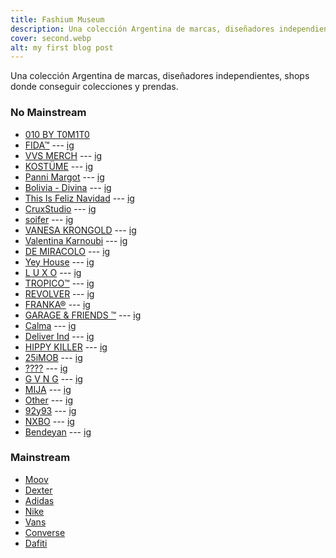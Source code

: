 ```yaml
---
title: Fashium Museum
description: Una colección Argentina de marcas, diseñadores independientes, shops donde conseguir colecciones y prendas.
cover: second.webp
alt: my first blog post
---
```


Una colección Argentina de marcas, diseñadores independientes, shops donde conseguir colecciones y prendas.

### No Mainstream

<div class="list-no-style link-no-style">

-  [010 BY T0M1T0](https://www.instagram.com/byt0m1t0/)
-  [FIDA™](https://www.fidaclothes.com/) --- [ig](https://www.instagram.com/fidaclothes/)
-  [VVS MERCH](https://vvsmerch.com/) --- [ig](https://instagram.com/vvsmerch)
-  [KOSTÜME](https://www.kostumeweb.net/) --- [ig](https://instagram.com/kostumeba)
-  [Panni Margot](https://pannimargot.com/) --- [ig](https://instagram.com/pannimargot)
-  [Bolivia - Divina](https://bolivia-divina.com/) --- [ig](https://instagram.com/boliviaonline)
-  [This Is Feliz Navidad](https://www.thisisfeliznavidad.com/) --- [ig](https://instagram.com/thisisfeliznavidad)
-  [CruxStudio](https://www.cruxstudio.com.ar/) --- [ig](https://instagram.com/cruxstudio_)
-  [soifer](https://shop.soiferba.com/) --- [ig](https://instagram.com/soiferba)
-  [VANESA KRONGOLD](https://shop.vanesakrongold.com/) --- [ig](https://instagram.com/vanesakrongold)
-  [Valentina Karnoubi](https://www.valentinakarnoubi.com/) --- [ig](https://instagram.com/valentina.karnoubi)
-  [DE MIRACOLO](https://www.demiracolo.com.ar/) --- [ig](https://instagram.com/demiracolo)
-  [Yey House](https://www.instagram.com/yey.house/) --- [ig](https://instagram.com/yey.house)
-  [L U X O](https://www.luxo.com.ar/) --- [ig](https://instagram.com/luxomust)
-  [TROPICO™](https://www.tropicocc.com/) --- [ig](https://instagram.com/tropicotm)
-  [REVOLVER](https://roparevolver.com/) --- [ig](https://instagram.com/roparevolver)
-  [FRANKA®](https://www.franka.com.ar/) --- [ig](https://instagram.com/frankaclothing)
-  [GARAGE & FRIENDS ™](https://www.garageandfriends.com.ar/) --- [ig](https://instagram.com/garageandfriends)
-  [Calma](https://www.quierocalma.com.ar/) --- [ig](https://instagram.com/quierocalma_ar)
-  [Deliver Ind](https://deliverind.com.ar/) --- [ig](https://instagram.com/deliver.ind)
-  [HIPPY KILLER](https://hippykiller.mitiendanube.com/) --- [ig](https://instagram.com/hippykillercompany)
-  [25iMOB](https://www.25imob.com/) --- [ig](https://instagram.com/25imob)
-  [????](???) --- [ig](https://instagram.com/mlbymloficial)
-  [G V N G](https://gvngstreetwear.com/shop/) --- [ig](https://instagram.com/gvng.streetwear)
-  [MIJA](https://mija-mija.com/) --- [ig](https://instagram.com/mija_ba)
-  [Other](https://other.com.ar/) --- [ig](https://instagram.com/other.oficial)
-  [92y93](https://92y93streetclothing.empretienda.com.ar/) --- [ig](https://instagram.com/92y93/)
-  [NXBO](https://www.nxbo.com.ar/) --- [ig](https://instagram.com/nxbo.ok)
-  [Bendeyan](https://www.bendeyan.com.ar/) --- [ig](https://instagram.com/bendeyan_/)

</div>

### Mainstream

<div class="list-no-style link-no-style">

-  [Moov](https://www.moovbydexter.com.ar/)
-  [Dexter](https://www.dexter.com.ar/)
-  [Adidas](https://adidas.com.ar/)
-  [Nike](https://www.nike.com/ar/)
-  [Vans](https://www.vans.com.ar/)
-  [Converse](https://www.converse.com.ar/)
-  [Dafiti](https://www.dafiti.com.ar/)

</div>
